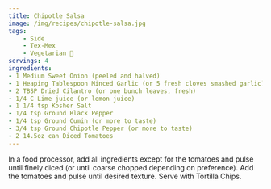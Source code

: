```yaml
---
title: Chipotle Salsa
image: /img/recipes/chipotle-salsa.jpg
tags:
    - Side
    - Tex-Mex
    - Vegetarian 🌿
servings: 4
ingredients:
- 1 Medium Sweet Onion (peeled and halved)
- 1 Heaping Tablespoon Minced Garlic (or 5 fresh cloves smashed garlic)
- 2 TBSP Dried Cilantro (or one bunch leaves, fresh)
- 1/4 C Lime juice (or lemon juice)
- 1 1/4 tsp Kosher Salt
- 1/4 tsp Ground Black Pepper
- 1/4 tsp Ground Cumin (or more to taste)
- 3/4 tsp Ground Chipotle Pepper (or more to taste)
- 2 14.5oz can Diced Tomatoes
---
```


In a food processor, add all ingredients except for the tomatoes and pulse until finely diced (or until coarse chopped depending on preference). Add the tomatoes and pulse until desired texture. Serve with Tortilla Chips.